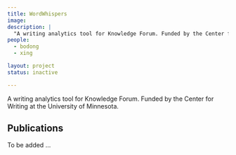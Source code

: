 ```yaml
---
title: WordWhispers
image:
description: |
  "A writing analytics tool for Knowledge Forum. Funded by the Center for Writing at the University of Minnesota."
people:
  - bodong
  - xing

layout: project
status: inactive

---
```


A writing analytics tool for Knowledge Forum. Funded by the Center for Writing at the University of Minnesota.

## Publications

To be added ...
